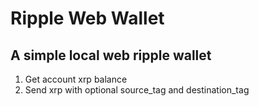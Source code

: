 # Ripple Web Wallet

## A simple local web ripple wallet
1. Get account xrp balance
2. Send xrp with optional source_tag and destination_tag
